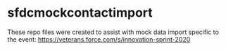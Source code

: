 # sfdcmockcontactimport

These repo files were created to assist with mock data import specific to the event:
https://veterans.force.com/s/innovation-sprint-2020
